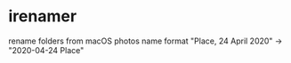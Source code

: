 # irenamer
rename folders from macOS photos name format "Place, 24 April 2020" -> "2020-04-24 Place"

